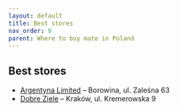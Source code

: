 ```yaml
---
layout: default
title: Best stores
nav_order: 9
parent: Where to buy mate in Poland
---
```


## Best stores

* [Argentyna Limited](https://argentynalimited.pl/) – Borowina, ul. Zaleśna 63
* [Dobre Ziele](https://dobreziele.pl/) – Kraków, ul. Kremerowska 9
  
